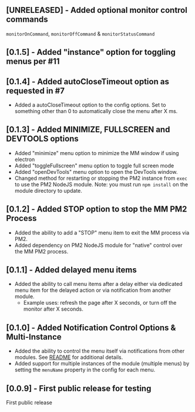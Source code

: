 ## [UNRELEASED] - Added optional monitor control commands
`monitorOnCommand`, `monitorOffCommand` & `monitorStatusCommand`
## [0.1.5] - Added "instance" option for toggling menus per #11

## [0.1.4] - Added autoCloseTimeout option as requested in #7

* Added a autoCloseTimeout option to the config options. Set to something other than 0 to automatically close the menu after X ms.

## [0.1.3] - Added MINIMIZE, FULLSCREEN and DEVTOOLS options

* Added "minimize" menu option to minimize the MM window if using electron
* Added "toggleFullscreen" menu option to toggle full screen mode
* Added "openDevTools" menu option to open the DevTools window.
* Changed method for restarting or stopping the PM2 instance from `exec` to use the PM2 NodeJS module.  Note: you must run `npm install` on the module directory to update.

## [0.1.2] - Added STOP option to stop the MM PM2 Process

* Added the ability to add a "STOP" menu item to exit the MM process via PM2.
* Added dependency on PM2 NodeJS module for "native" control over the MM PM2 process.

## [0.1.1] - Added delayed menu items

* Added the ability to call menu items after a delay either via dedicated menu item for the delayed action or via notification from another module.
    - Example uses: refresh the page after X seconds, or turn off the monitor after X seconds.

## [0.1.0] - Added Notification Control Options & Multi-Instance

* Added the ability to control the menu itself via notifications from other modules. See [README](readme.md#controlling-the-menu-from-another-module) for additional details.
* Added support for multiple instances of the module (multiple menus) by setting the `menuName` property in the config for each menu.

## [0.0.9] - First public release for testing

First public release
